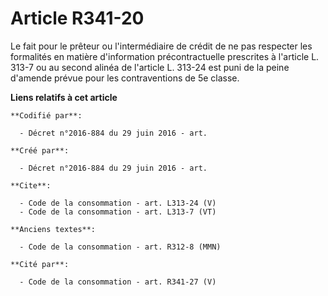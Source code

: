 # Article R341-20

Le fait pour le prêteur ou l'intermédiaire de crédit de ne pas respecter les formalités en matière d'information
précontractuelle prescrites à l'article L. 313-7 ou au second alinéa de l'article L. 313-24 est puni de la peine d'amende
prévue pour les contraventions de 5e classe.

**Liens relatifs à cet article**

	**Codifié par**:

	  - Décret n°2016-884 du 29 juin 2016 - art.

	**Créé par**:

	  - Décret n°2016-884 du 29 juin 2016 - art.

	**Cite**:

	  - Code de la consommation - art. L313-24 (V)
	  - Code de la consommation - art. L313-7 (VT)

	**Anciens textes**:

	  - Code de la consommation - art. R312-8 (MMN)

	**Cité par**:

	  - Code de la consommation - art. R341-27 (V)
